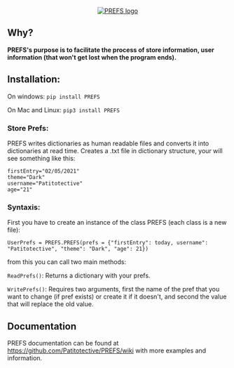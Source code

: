 <p align="center">
  <a href="https://github.com/Patitotective/PREFS/wiki" target="blank">
  <img src="logo1.png" alt="PREFS logo" /></a>
</p>

## Why?
**PREFS's purpose is to facilitate the process of store information, user information (that won't get lost when the program ends).**

## Installation:
On windows:
```pip install PREFS```

On Mac and Linux:
```pip3 install PREFS```

### Store Prefs:
PREFS writes dictionaries as human readable files and converts it into dictionaries at read time.
Creates a .txt file in dictionary structure, your will see something like this:
```
firstEntry="02/05/2021"
theme="Dark"
username="Patitotective"
age="21"
```

### Syntaxis:
First you have to create an instance of the class PREFS (each class is a new file):
```
UserPrefs = PREFS.PREFS(prefs = {"firstEntry": today, username": "Patitotective", "theme": "Dark", "age": 21})
```
from this you can call two main methods:

```ReadPrefs()```: Returns a dictionary with your prefs.

```WritePrefs()```: Requires two arguments, first the name of the pref that you want to change (if pref exists) or create it if it doesn't, and second the value that will replace the old value.


## Documentation
PREFS documentation can be found at https://github.com/Patitotective/PREFS/wiki with more examples and information.
